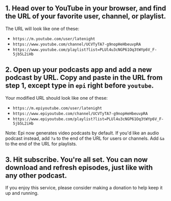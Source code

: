 ## 1. Head over to YouTube in your browser, and find the URL of your favorite user, channel, or playlist.

The URL will look like one of these:

+ `https://m.youtube.com/user/latenight`
+ `https://www.youtube.com/channel/UCVTyTA7-g9nopHeHbeuvpRA`
+ `https://www.youtube.com/playlist?list=PLUl4u3cNGP61Oq3tWYp6V_F-5jb5L2iHb`

## 2. Open up your podcasts app and add a new podcast by URL. Copy and paste in the URL from step 1, except type in `epi` right before `youtube`.

Your modified URL should look like one of these:
+ `https://m.epiyoutube.com/user/latenight`
+ `https://www.epiyoutube.com/channel/UCVTyTA7-g9nopHeHbeuvpRA`
+ `https://www.epiyoutube.com/playlist?list=PLUl4u3cNGP61Oq3tWYp6V_F-5jb5L2iHb`

Note: Epi now generates video podcasts by default. If you'd like an audio podcast instead, add `?a` to the end of the URL for users or channels.  Add `&a` to the end of the URL for playlists.

## 3. Hit subscribe. You're all set. You can now download and refresh episodes, just like with any other podcast.

If you enjoy this service, please consider making a donation to help keep it up and running.